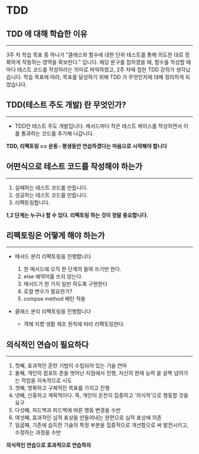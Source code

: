 # TDD


## TDD 에 대해 학습한 이유

----
3주 차 학습 목표 중 하나가 "클래스와 함수에 대한 단위 테스트를 통해 의도한 대로 정확하게 작동하는 영역을 확보한다." 입니다.
해당 문구를 접하였을 때, 함수를 작성할 때마다 테스트 코드를 작성하라는 의미로 파악하였고, 2주 차때 접한 TDD 강의가 생각났습니다.
학습 목표에 따라, 목표를 달성하기 위해 TDD 가 무엇인지에 대해 정리하게 되었습니다.


## TDD(테스트 주도 개발) 란 무엇인가?

----
* TDD란 테스트 주도 개발입니다. 메서드마다 작은 테스트 케이스를 작성하면서 이를 통과하는 코드를 추가해 나갑니다.

**TDD, 리팩토링 == 운동 : 평생동안 연습하겠다는 마음으로 시작해야 합니다**

## 어떤식으로 테스트 코드를 작성해야 하는가

----
1. 실패하는 테스트 코드를 만듭니다.
2. 성공하는 테스트 코드를 만듭니다.
3. 리팩토링합니다.

**1,2 단계는 누구나 할 수 있다. 리팩토링 하는 것이 정말 중요합니다.**

## 리팩토링은 어떻게 해야 하는가

----
* 메서드 분리 리팩토링을 진행합니다
  1. 한 메서드에 오직 한 단계의 들여 쓰기만 한다.
  2. else 예약어를 쓰지 않는다.
  3. 메서드가 한 가지 일만 하도록 구현한다
  4. 로컬 변수가 필요한가?
  5. compse method 패턴 적용

* 클래스 분리 리팩토링을 진행합니다
  * 객체 지향 생활 체조 원칙에 따라 리팩토링한다.
  

## 의식적인 연습이 필요하다

---
1. 첫째, 효과적인 훈련 기법이 수립되어 있는 기술 연마
2. 둘째, 개인의 컴포트 존을 벗어난 지점에서 진행, 자신의 현재 능력 을 살짝 넘어가는 작업을 지속적으로 시도
3. 셋째, 명확하고 구체적인 목표를 가지고 진행
4. 넷째, 신중하고 계획적이다. 즉, 개인이 온전히 집중하고 '의식적'으로 행동할 것을 요구
5. 다섯째, 피드백과 피드백에 따른 행동 변경을 수반
6. 여섯째, 효과적인 심적 표상을 만들어내는 한편으로 심적 표상에 의존
7. 일곱째, 기존에 습득한 기술의 특정 부분을 집중적으로 개선함으로 써 발전시키고, 수정하는 과정을 수반

**의식적인 연습으로 효과적으로 연습하자**
